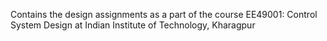 Contains the design assignments as a part of the course EE49001: Control System Design at Indian Institute of Technology, Kharagpur
